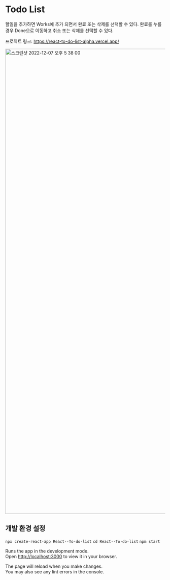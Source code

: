 # Todo List

할일을 추가하면 Works에 추가 되면서 완료 또는 삭제를 선택할 수 있다.
완료를 누를경우 Done으로 이동하고 취소 또는 삭제를 선택할 수 있다.

프로젝트 링크: https://react-to-do-list-alpha.vercel.app/

<img width="1460" alt="스크린샷 2022-12-07 오후 5 38 00" src="https://user-images.githubusercontent.com/29205152/206129462-9d9ae520-e15c-44b5-bd33-dc738549b7fb.png">


## 개발 환경 설정
`npx create-react-app React--To-do-list`
`cd React--To-do-list`
`npm start`

Runs the app in the development mode.\
Open [http://localhost:3000](http://localhost:3000) to view it in your browser.

The page will reload when you make changes.\
You may also see any lint errors in the console.
